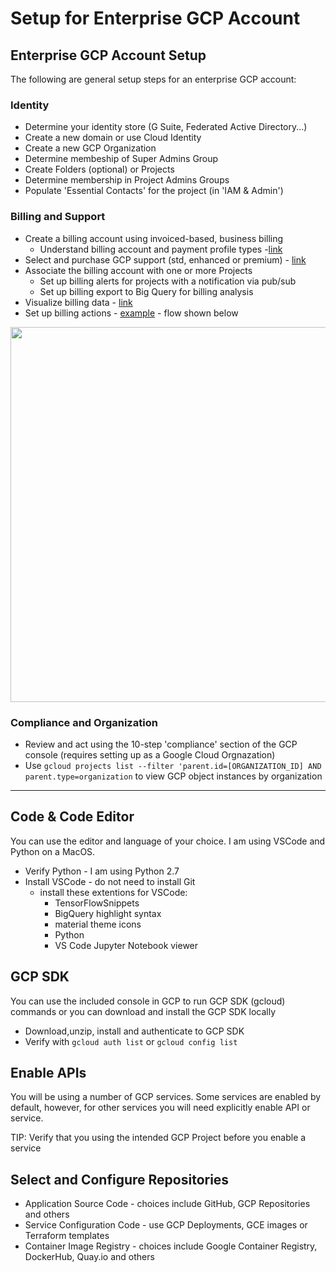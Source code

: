 # Setup for Enterprise GCP Account

## Enterprise GCP Account Setup

The following are general setup steps for an enterprise GCP account:

### Identity

- Determine your identity store (G Suite, Federated Active Directory...)
- Create a new domain or use Cloud Identity
- Create a new GCP Organization
- Determine membeship of Super Admins Group
- Create Folders (optional) or Projects
- Determine membership in Project Admins Groups
- Populate 'Essential Contacts' for the project (in 'IAM & Admin')

### Billing and Support
- Create a billing account using invoiced-based, business billing 
    - Understand billing account and payment profile types -[link](https://cloud.google.com/billing/docs/concepts#billing_account)
- Select and purchase GCP support (std, enhanced or premium) - [link](https://cloud.google.com/support/#support-plans)
- Associate the billing account with one or more Projects
    - Set up billing alerts for projects with a notification via pub/sub
    - Set up billing export to Big Query for billing analysis
- Visualize billing data - [link](https://cloud.google.com/billing/docs/how-to/visualize-data)
- Set up billing actions - [example](https://cloud.google.com/billing/docs/how-to/notify) - flow shown below

<img src="https://github.com/lynnlangit/gcp-essentials/blob/master/7_sample_data/images/billing-actions.png" width=600>

### Compliance and Organization

- Review and act using the 10-step 'compliance' section of the GCP console (requires setting up as a Google Cloud Orgnazation)
- Use `gcloud projects list --filter 'parent.id=[ORGANIZATION_ID] AND parent.type=organization` to view GCP object instances by organization

---

## Code & Code Editor

You can use the editor and language of your choice.  I am using VSCode and Python on a MacOS.
- Verify Python - I am using Python 2.7
- Install VSCode - do not need to install Git
    - install these extentions for VSCode: 
        - TensorFlowSnippets
        - BigQuery highlight syntax
        - material theme icons
        - Python
        - VS Code Jupyter Notebook viewer

## GCP SDK 
 
 You can use the included console in GCP to run GCP SDK (gcloud) commands or you can download and install the GCP SDK locally

 - Download,unzip, install and authenticate to GCP SDK
 - Verify with `gcloud auth list` or `gcloud config list`

 ## Enable APIs

 You will be using a number of GCP services.  Some services are enabled by default, however, for other services you will need explicitly enable API or service.  

TIP: Verify that you using the intended GCP Project before you enable a service

## Select and Configure Repositories

- Application Source Code - choices include GitHub, GCP Repositories and others
- Service Configuration Code - use GCP Deployments, GCE images or Terraform templates
- Container Image Registry - choices include Google Container Registry, DockerHub, Quay.io and others

